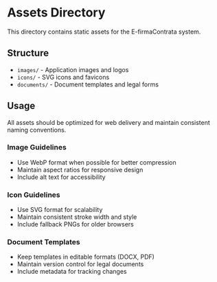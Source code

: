 # Assets Directory

This directory contains static assets for the E-firmaContrata system.

## Structure

- `images/` - Application images and logos
- `icons/` - SVG icons and favicons  
- `documents/` - Document templates and legal forms

## Usage

All assets should be optimized for web delivery and maintain consistent naming conventions.

### Image Guidelines
- Use WebP format when possible for better compression
- Maintain aspect ratios for responsive design
- Include alt text for accessibility

### Icon Guidelines  
- Use SVG format for scalability
- Maintain consistent stroke width and style
- Include fallback PNGs for older browsers

### Document Templates
- Keep templates in editable formats (DOCX, PDF)
- Maintain version control for legal documents
- Include metadata for tracking changes
